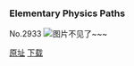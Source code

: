 ### Elementary Physics Paths
No.2933
![图片不见了~~~](https://imgs.xkcd.com/comics/elementary_physics_paths.png)

[原址](https://xkcd.com//2933) [下载](https://imgs.xkcd.com/comics/elementary_physics_paths.png)

